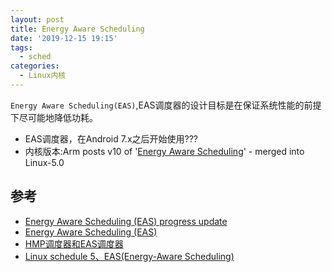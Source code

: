 ```yaml
---
layout: post
title: Energy Aware Scheduling
date: '2019-12-15 19:15'
tags:
  - sched
categories:
  - Linux内核
---
```


`Energy Aware Scheduling(EAS)`,EAS调度器的设计目标是在保证系统性能的前提下尽可能地降低功耗。

- EAS调度器，在Android 7.x之后开始使用???
- 内核版本:Arm posts v10 of '[Energy Aware Scheduling](https://lore.kernel.org/patchwork/cover/1020432/)' - merged into Linux-5.0

<!--more-->


## 参考

- [Energy Aware Scheduling (EAS) progress update](https://www.linaro.org/blog/energy-aware-scheduling-eas-progress-update/)
- [Energy Aware Scheduling (EAS)](https://developer.arm.com/tools-and-software/open-source-software/linux-kernel/energy-aware-scheduling)
- [HMP调度器和EAS调度器](https://blog.csdn.net/rikeyone/article/details/88342382)
- [Linux schedule 5、EAS(Energy-Aware Scheduling)](https://blog.csdn.net/pwl999/article/details/78817906)
